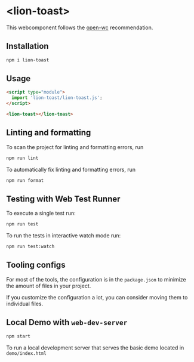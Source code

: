 # \<lion-toast>

This webcomponent follows the [open-wc](https://github.com/open-wc/open-wc) recommendation.

## Installation

```bash
npm i lion-toast
```

## Usage

```html
<script type="module">
  import 'lion-toast/lion-toast.js';
</script>

<lion-toast></lion-toast>
```

## Linting and formatting

To scan the project for linting and formatting errors, run

```bash
npm run lint
```

To automatically fix linting and formatting errors, run

```bash
npm run format
```

## Testing with Web Test Runner

To execute a single test run:

```bash
npm run test
```

To run the tests in interactive watch mode run:

```bash
npm run test:watch
```

## Tooling configs

For most of the tools, the configuration is in the `package.json` to minimize the amount of files in your project.

If you customize the configuration a lot, you can consider moving them to individual files.

## Local Demo with `web-dev-server`

```bash
npm start
```

To run a local development server that serves the basic demo located in `demo/index.html`
